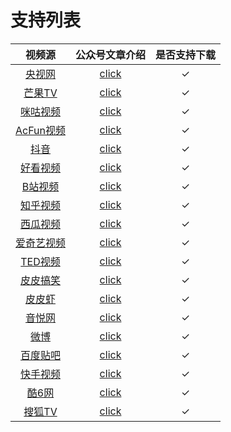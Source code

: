# 支持列表

| 视频源                                                      | 公众号文章介绍                                             | 是否支持下载    |
| :----:                                                      | :----:                                                     | :----:          |
| [央视网](https://v.cctv.com/)                               | [click](https://mp.weixin.qq.com/s/xjl7SLEOlEbYu3d8RHZaGQ) | ✓               |
| [芒果TV](https://www.mgtv.com/)                             | [click](https://mp.weixin.qq.com/s/H4w-wjMqi44uNTynGfkKvw) | ✓               |
| [咪咕视频](https://www.migu.cn/video.html)                  | [click](https://mp.weixin.qq.com/s/H4w-wjMqi44uNTynGfkKvw) | ✓               |
| [AcFun视频](https://www.acfun.cn/)                          | [click](https://mp.weixin.qq.com/s/H4w-wjMqi44uNTynGfkKvw) | ✓               |
| [抖音](https://www.douyin.com/)                             | [click](https://mp.weixin.qq.com/s/7N4pt1kLnVEJlve75zpdwA) | ✓               |
| [好看视频](https://haokan.baidu.com/)                       | [click](https://mp.weixin.qq.com/s/H4w-wjMqi44uNTynGfkKvw) | ✓               |
| [B站视频](https://www.bilibili.com/)                        | [click](https://mp.weixin.qq.com/s/yNUhMlRs5N4iUfpmo2LXMA) | ✓               |
| [知乎视频](https://www.zhihu.com/)                          | [click](https://mp.weixin.qq.com/s/yNUhMlRs5N4iUfpmo2LXMA) | ✓               |
| [西瓜视频](https://www.ixigua.com/?wid_try=1)               | [click](https://mp.weixin.qq.com/s/yNUhMlRs5N4iUfpmo2LXMA) | ✓               |
| [爱奇艺视频](https://www.iqiyi.com/)                        | [click](https://mp.weixin.qq.com/s/yNUhMlRs5N4iUfpmo2LXMA) | ✓               |
| [TED视频](https://www.ted.com/)                             | [click](https://mp.weixin.qq.com/s/_lbS4t1uSTRAV2Or-oCDpQ) | ✓               |
| [皮皮搞笑](https://h5.ippzone.com/pp/post/78266943052)      | [click](https://mp.weixin.qq.com/s/_lbS4t1uSTRAV2Or-oCDpQ) | ✓               |
| [皮皮虾](https://www.pipix.com/)                            | [click](https://mp.weixin.qq.com/s/_lbS4t1uSTRAV2Or-oCDpQ) | ✓               |
| [音悦网](https://www.yinyuetai.com/)                        | [click](https://mp.weixin.qq.com/s/_lbS4t1uSTRAV2Or-oCDpQ) | ✓               |
| [微博](https://m.weibo.cn/)                                 | [click](https://mp.weixin.qq.com/s/_lbS4t1uSTRAV2Or-oCDpQ) | ✓               |
| [百度贴吧](https://tieba.baidu.com/index.html)              | [click](https://mp.weixin.qq.com/s/_lbS4t1uSTRAV2Or-oCDpQ) | ✓               |
| [快手视频](https://www.kuaishou.com/)                       | [click](https://mp.weixin.qq.com/s/_lbS4t1uSTRAV2Or-oCDpQ) | ✓               |
| [酷6网](https://www.ku6.com/index)                          | [click](https://mp.weixin.qq.com/s/_lbS4t1uSTRAV2Or-oCDpQ) | ✓               |
| [搜狐TV](https://tv.sohu.com/)                              | [click](https://mp.weixin.qq.com/s/_lbS4t1uSTRAV2Or-oCDpQ) | ✓               |